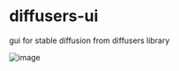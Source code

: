 # diffusers-ui
gui for stable diffusion from diffusers library

![image](https://github.com/noskill/diffusers-ui/assets/733626/964b9ee6-fd63-41f2-b4a2-7835514126f7)

